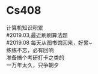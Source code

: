 # Cs408
计算机知识积累<br/>
#2019.03,最近刷刷算法题<br/>
#2019.08
每天从图书馆回来，好累~<br/>
练练不忘，必有回响<br/>
准备搞个考研打卡之类的<br/>
一万年太久，只争朝夕
